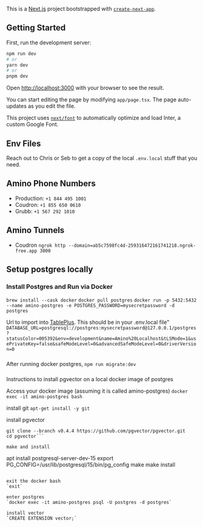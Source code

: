 This is a [Next.js](https://nextjs.org/) project bootstrapped with [`create-next-app`](https://github.com/vercel/next.js/tree/canary/packages/create-next-app).

## Getting Started

First, run the development server:

```bash
npm run dev
# or
yarn dev
# or
pnpm dev
```

Open [http://localhost:3000](http://localhost:3000) with your browser to see the result.

You can start editing the page by modifying `app/page.tsx`. The page auto-updates as you edit the file.

This project uses [`next/font`](https://nextjs.org/docs/basic-features/font-optimization) to automatically optimize and load Inter, a custom Google Font.

## Env Files
Reach out to Chris or Seb to get a copy of the local `.env.local` stuff that you need.

## Amino Phone Numbers
- Production: `+1 844 495 1001`
- Coudron: `+1 855 650 0610`
- Grubb: `+1 567 292 1010`

## Amino Tunnels
- Coudron `ngrok http --domain=ab5c7598fc4d-259316472161741218.ngrok-free.app 3000`


## Setup postgres locally
### Install Postgres and Run via Docker
`brew install --cask docker`
`docker pull postgres`
`docker run -p 5432:5432 --name amino-postgres -e POSTGRES_PASSWORD=mysecretpassword -d postgres`

Url to import into [TablePlus](https://tableplus.com/). This should be in your .env.local file"
`DATABASE_URL=postgresql://postgres:mysecretpassword@127.0.0.1/postgres?statusColor=005392&env=development&name=Amino%20Localhost&tLSMode=1&usePrivateKey=false&safeModeLevel=0&advancedSafeModeLevel=0&driverVersion=0`

###
After running docker postgres, 
`npm run migrate:dev`




###
Instructions to install pgvector on a local docker image of postgres

Access your docker image (assuming it is called amino-postgres)
`docker exec -it amino-postgres bash`

install git
`apt-get install -y git`

install pgvector
```cd /tmp
git clone --branch v0.4.4 https://github.com/pgvector/pgvector.git
cd pgvector```

make and install
```
apt install postgresql-server-dev-15
export PG_CONFIG=/usr/lib/postgresql/15/bin/pg_config
make
make install
```

exit the docker bash
`exit`

enter postgres
`docker exec -it amino-postgres psql -U postgres -d postgres`

install vector
`CREATE EXTENSION vector;`
